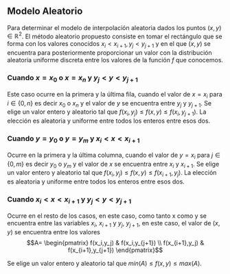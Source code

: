 ## Modelo Aleatorio

Para determinar el modelo de interpolación aleatoria dados los puntos
$(x,y)\in\mathbb{R}^2$. El método aleatorio propuesto consiste en tomar
el rectángulo que se forma con los valores conocidos
$x_i < x_{i+1},y_j < y_{j+1}$ y en el que $(x,y)$ se encuentra para
posteriormente proporcionar un valor con la distribución aleatoria
uniforme discreta entre los valores de la función $f$ que conocemos.

### Cuando $x=x_0$ o $x=x_n$ y $y_j<y<y_{j+1}$

Este caso ocurre en la primera y la última fila, cuando el valor de
$x=x_i$ para $i\in\{0,n\}$ es decir $x_0$ o $x_n$ y el valor de $y$ se
encuentra entre $y_j$ y $y_{j+1}$. Se elige un valor entero y aleatorio
tal que $f(x_i,y_j) \leq f(x,y) \leq f(x_i,y_{j+1})$. La elección es
aleatoria y uniforme entre todos los enteros entre esos dos.

### Cuando $y=y_0$ o $y=y_m$ y $x_i<x<x_{i+1}$

Ocurre en la primera y la última columna, cuando el valor de $y=x_i$
para $j\in\{0,m\}$ es decir $y_0$ o $y_m$ y el valor de $x$ se encuentra
entre $x_i$ y $x_{i+1}$. Se elige un valor entero y aleatorio tal que
$f(x_i,y_j) \leq f(x,y) \leq f(x_{i+1},y_j)$. La elección es aleatoria y
uniforme entre todos los enteros entre esos dos.

### Cuando $x_i<x<x_{i+1}$ y $y_j<y<y_{j+1}$

Ocurre en el resto de los casos, en este caso, como tanto x como y se
encuentra entre las variables $x_i$, $x_{i+1}$ y $y_j$, $y_{j+1}$, en
este caso, el valor de $(x,y)$ se encuentra entre los valores
$$A=   \begin{pmatrix}
        f(x_i,y_j) & f(x_i,y_{j+1}) \\
        f(x_{i+1},y_j) & f(x_{i+1},y_{j+1})
    \end{pmatrix}$$

Se elige un valor entero y aleatorio tal que
$min(A) \leq f(x,y) \leq max(A)$.
